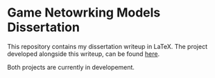 # Game Netowrking Models Dissertation

This repository contains my dissertation writeup in LaTeX.
The project developed alongside this writeup, can be found [here](https://github.com/SzyJ/GNAT_Core).

Both projects are currently in developement.
